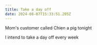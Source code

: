 ```yaml
---
title: Take a day off
date: 2024-08-07T15:33:51.205Z
---
```


Mom's customer called Chien a pig tonight

I intend to take a day off every week
